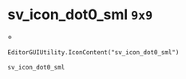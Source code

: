 # sv_icon_dot0_sml `9x9`
<img src="/img/sv_icon_dot0_sml.png" width=9 height=9>

``` CSharp
EditorGUIUtility.IconContent("sv_icon_dot0_sml")
```
```
sv_icon_dot0_sml
```
